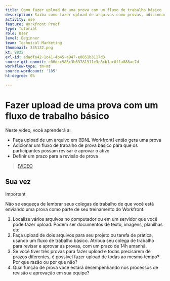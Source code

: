 ```yaml
---
title: Como fazer upload de uma prova com um fluxo de trabalho básico
description: Saiba como fazer upload de arquivos como provas, adicionar um fluxo de trabalho de prova básico para revisão e aprovação das partes interessadas e definir prazos para revisão de prova em [!DNL Workfront].
activity: use
feature: Workfront Proof
type: Tutorial
role: User
level: Beginner
team: Technical Marketing
thumbnail: 335132.png
kt: 8832
exl-id: adadfa42-1c41-4b45-a947-e0851b3117d3
source-git-commit: c06dcc985c3b63781911e3c8cb1ac0f1a888ac7d
workflow-type: tm+mt
source-wordcount: '185'
ht-degree: 0%

---
```


# Fazer upload de uma prova com um fluxo de trabalho básico

Neste vídeo, você aprenderá a:

* Faça upload de um arquivo em [!DNL Workfront] então gera uma prova
* Adicionar um fluxo de trabalho de prova básico para que os participantes possam revisar e aprovar o ativo
* Definir um prazo para a revisão de prova

>[!VIDEO](https://video.tv.adobe.com/v/335132/?quality=12)

## Sua vez

>[!IMPORTANT]
>
>Não se esqueça de lembrar seus colegas de trabalho de que você está enviando uma prova como parte de seu treinamento do Workfront.


1. Localize vários arquivos no computador ou em um servidor que você pode fazer upload. Podem ser documentos de texto, imagens, planilhas etc.
1. Faça upload de dois arquivos para seu projeto ou tarefa de prática, usando um fluxo de trabalho básico. Atribua seu colega de trabalho para revisar e aprovar as provas, com um prazo de 14h amanhã.
1. Se você tiver três provas para fazer upload e todas precisarem de prazos diferentes, é possível fazer upload de todas ao mesmo tempo? Por que razão ou por que não?
1. Qual função de prova você estará desempenhando nos processos de revisão e aprovação em sua equipe?

<!--
## Learn more
* Supported proofing file types
* Configure a proof
-->

<!--
## Guides
* Plan a basic workflow worksheet
* Upload proofs in Workfront
-->
